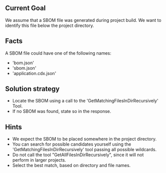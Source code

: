 ## Current Goal

We assume that a SBOM file was generated during project build.
We want to identify this file below the project directory.

## Facts

A SBOM file could have one of the following names:

* 'bom.json' 
* 'sbom.json'
* 'application.cdx.json'

## Solution strategy

* Locate the SBOM using a call to the 'GetMatchingFilesInDirRecursively' Tool.
* If no SBOM was found, state so in the response.

## Hints

* We expect the SBOM to be placed somewhere in the project directory.
* You can search for possible candidates yourself using the 'GetMatchingFilesInDirRecursively' tool passing all possible wildcards.
* Do not call the tool "GetAllFilesInDirRecursively", since it will not perform in larger projects.
* Select the best match, based on directory and file names.
